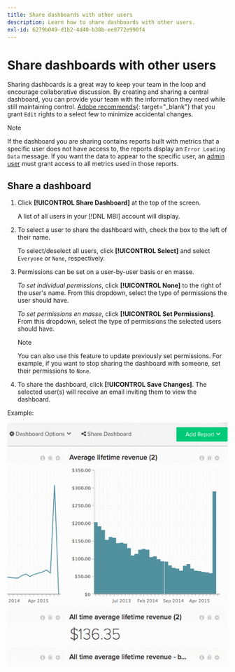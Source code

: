 ```yaml
---
title: Share dashboards with other users
description: Learn how to share dashboards with other users.
exl-id: 6279b049-d1b2-4d40-b30b-ee8772e990f4
---
```

# Share dashboards with other users

Sharing dashboards is a great way to keep your team in the loop and encourage collaborative discussion. By creating and sharing a central dashboard, you can provide your team with the information they need while still maintaining control. [Adobe recommends](../../best-practices/share-dashboard-best-practice.md){: target="_blank"} that you grant `Edit` rights to a select few to minimize accidental changes.

>[!NOTE]
>
>If the dashboard you are sharing contains reports built with metrics that a specific user does not have access to, the reports display an `Error Loading Data` message. If you want the data to appear to the specific user, an [admin user](../../administrator/user-management/user-management.md) must grant access to all metrics used in those reports.

## Share a dashboard

1. Click **[!UICONTROL Share Dashboard]** at the top of the screen.

   A list of all users in your [!DNL MBI] account will display.

1. To select a user to share the dashboard with, check the box to the left of their name.

   To select/deselect all users, click **[!UICONTROL Select]** and select `Everyone` or `None`, respectively.

1. Permissions can be set on a user-by-user basis or en masse.

    *To set individual permissions*, click **[!UICONTROL None]** to the right of the user's name. From this dropdown, select the type of permissions the user should have.

    *To set permissions en masse*, click **[!UICONTROL Set Permissions]**. From this dropdown, select the type of permissions the selected users should have.

    >[!NOTE]
    >
    >You can also use this feature to update previously set permissions. For example, if you want to stop sharing the dashboard with someone, set their permissions to `None`.

1. To share the dashboard, click **[!UICONTROL Save Changes]**. The selected user(s) will receive an email inviting them to view the dashboard.

Example:

![share dashboard](../../assets/Share_Dashboards.gif)
